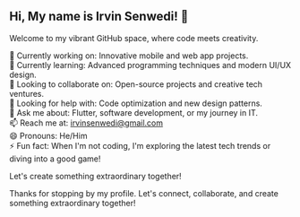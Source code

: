 
 ## Hi, My name is Irvin Senwedi! 👋
 Welcome to my vibrant GitHub space, where code meets creativity.

🔭 Currently working on: Innovative mobile and web app projects.<br>
🌱 Currently learning: Advanced programming techniques and modern UI/UX design.<br>
👯 Looking to collaborate on: Open-source projects and creative tech ventures.<br>
🤔 Looking for help with: Code optimization and new design patterns.<br>
💬 Ask me about: Flutter, software development, or my journey in IT.<br>
📫 Reach me at: irvinsenwedi@gmail.com<br>
😄 Pronouns: He/Him<br>
⚡ Fun fact: When I'm not coding, I'm exploring the latest tech trends or diving into a good game!<br>

Let's create something extraordinary together!

Thanks for stopping by my profile. Let's connect, collaborate, and create something extraordinary together!

<!--
**Khulow/Khulow** is a ✨ _special_ ✨ repository because its `README.md` (this file) appears on your GitHub profile.

Here are some ideas to get you started:

- 🔭 I’m currently working on ...
- 🌱 I’m currently learning ...
- 👯 I’m looking to collaborate on ...
- 🤔 I’m looking for help with ...
- 💬 Ask me about ...
- 📫 How to reach me: ...
- 😄 Pronouns: ...
- ⚡ Fun fact: ...
-->
